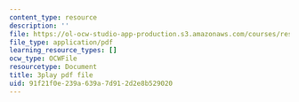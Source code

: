 ```yaml
---
content_type: resource
description: ''
file: https://ol-ocw-studio-app-production.s3.amazonaws.com/courses/res-ll-005-mathematics-of-big-data-and-machine-learning-january-iap-2020/91f21f0e239a639a7d912d2e8b529020_RpPlj2HnuWg.pdf
file_type: application/pdf
learning_resource_types: []
ocw_type: OCWFile
resourcetype: Document
title: 3play pdf file
uid: 91f21f0e-239a-639a-7d91-2d2e8b529020
---
```

